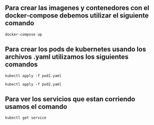 ## Para crear las imagenes y contenedores con el docker-compose debemos utilizar el siguiente comando

```docker-compose up```


## Para crear los pods de kubernetes usando los archivos .yaml utilizamos los siguientes comandos

```kubectl apply -f pod1.yaml```

```kubectl apply -f pod2.yaml```


## Para ver los servicios que estan corriendo usamos el comando

```kubectl get service```
